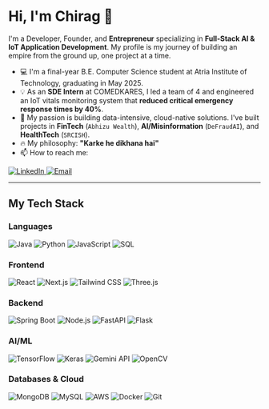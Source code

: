 # Hi, I'm Chirag 👋

I'm a Developer, Founder, and **Entrepreneur** specializing in **Full-Stack AI & IoT Application Development**. My profile is my journey of building an empire from the ground up, one project at a time.

* 💻 I'm a final-year B.E. Computer Science student at Atria Institute of Technology, graduating in May 2025.
* 💡 As an **SDE Intern** at COMEDKARES, I led a team of 4 and engineered an IoT vitals monitoring system that **reduced critical emergency response times by 40%**.
* 🚀 My passion is building data-intensive, cloud-native solutions. I've built projects in **FinTech** (`Abhizu Wealth`), **AI/Misinformation** (`DeFraudAI`), and **HealthTech** (`SRCISH`).
* 🔥 My philosophy: **"Karke he dikhana hai"**
* 📫 How to reach me:

<a href="https://www.linkedin.com/in/chirag-baldia" target="_blank">
  <img src="https://img.shields.io/badge/LinkedIn-0077B5?style=for-the-badge&logo=linkedin&logoColor=white" alt="LinkedIn"/>
</a>
<a href="mailto:chiragbaldia@gmail.com" target="_blank">
  <img src="https://img.shields.io/badge/Email-D14836?style=for-the-badge&logo=gmail&logoColor=white" alt="Email"/>
</a>

---

## My Tech Stack

### Languages
<img src="https://img.shields.io/badge/Java-ED8B00?style=flat-square&logo=openjdk&logoColor=white" alt="Java"/> <img src="https://img.shields.io/badge/Python-3776AB?style=flat-square&logo=python&logoColor=white" alt="Python"/> <img src="https://img.shields.io/badge/JavaScript-F7DF1E?style=flat-square&logo=javascript&logoColor=black" alt="JavaScript"/> <img src="https://img.shields.io/badge/SQL-4479A1?style=flat-square&logo=postgresql&logoColor=white" alt="SQL"/>

### Frontend
<img src="https://img.shields.io/badge/React-61DAFB?style=flat-square&logo=react&logoColor=black" alt="React"/> <img src="https://img.shields.io/badge/Next.js-000000?style=flat-square&logo=nextdotjs&logoColor=white" alt="Next.js"/> <img src="https://img.shields.io/badge/Tailwind_CSS-38B2AC?style=flat-square&logo=tailwind-css&logoColor=white" alt="Tailwind CSS"/> <img src="https://img.shields.io/badge/Three.js-000000?style=flat-square&logo=threedotjs&logoColor=white" alt="Three.js"/>

### Backend
<img src="https://img.shields.io/badge/Spring_Boot-6DB33F?style=flat-square&logo=spring-boot&logoColor=white" alt="Spring Boot"/> <img src="https://img.shields.io/badge/Node.js-339933?style=flat-square&logo=node.js&logoColor=white" alt="Node.js"/> <img src="https://img.shields.io/badge/FastAPI-009688?style=flat-square&logo=fastapi&logoColor=white" alt="FastAPI"/> <img src="https://img.shields.io/badge/Flask-000000?style=flat-square&logo=flask&logoColor=white" alt="Flask"/>

### AI/ML
<img src="https://img.shields.io/badge/TensorFlow-FF6F00?style=flat-square&logo=tensorflow&logoColor=white" alt="TensorFlow"/> <img src="https://img.shields.io/badge/Keras-D00000?style=flat-square&logo=keras&logoColor=white" alt="Keras"/> <img src="https://img.shields.io/badge/Gemini_API-4285F4?style=flat-square&logo=google-gemini&logoColor=white" alt="Gemini API"/> <img src="https://img.shields.io/badge/OpenCV-5C3EE8?style=flat-square&logo=opencv&logoColor=white" alt="OpenCV"/>

### Databases & Cloud
<img src="https://img.shields.io/badge/MongoDB-47A248?style=flat-square&logo=mongodb&logoColor=white" alt="MongoDB"/> <img src="https://img.shields.io/badge/MySQL-4479A1?style=flat-square&logo=mysql&logoColor=white" alt="MySQL"/> <img src="https://img.shields.io/badge/AWS-232F3E?style=flat-square&logo=amazon-aws&logoColor=white" alt="AWS"/> <img src="https://img.shields.io/badge/Docker-2496ED?style=flat-square&logo=docker&logoColor=white" alt="Docker"/> <img src="https://img.shields.io/badge/Git-F05032?style=flat-square&logo=git&logoColor=white" alt="Git"/>
